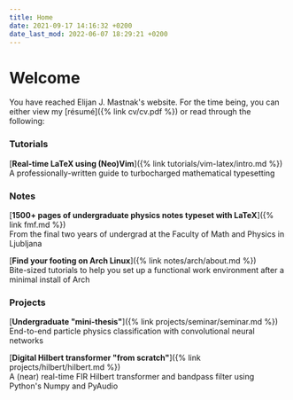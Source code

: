 ```yaml
---
title: Home
date: 2021-09-17 14:16:32 +0200
date_last_mod: 2022-06-07 18:29:21 +0200
---
```

# Welcome
You have reached Elijan J. Mastnak's website.
For the time being, you can either view my [résumé]({% link cv/cv.pdf %}) or read through the following:

### Tutorials

[**Real-time LaTeX using (Neo)Vim**]({% link tutorials/vim-latex/intro.md %}) 
<br>
A professionally-written guide to turbocharged mathematical typesetting

### Notes

[**1500+ pages of undergraduate physics notes typeset with LaTeX**]({% link fmf.md %})
<br>
From the final two years of undergrad at the Faculty of Math and Physics in Ljubljana

[**Find your footing on Arch Linux**]({% link notes/arch/about.md %})
<br>
Bite-sized tutorials to help you set up a functional work environment after a minimal install of Arch

### Projects

[**Undergraduate "mini-thesis"**]({% link projects/seminar/seminar.md %}) 
<br>
End-to-end particle physics classification with convolutional neural networks

[**Digital Hilbert transformer "from scratch"**]({% link projects/hilbert/hilbert.md %}) 
<br>
A (near) real-time FIR Hilbert transformer and bandpass filter using Python's Numpy and PyAudio

